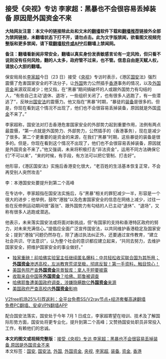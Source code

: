  <h2>接受《央视》专访 李家超：黑暴也不会很容易丢掉装备 原因是外国资金不来</h2> <p class="notice"><b>大陆网友注意：本文中的链接除此处和文末的<a href="https://github.com/bannedbook/fanqiang" >翻墙</a>软件下载和<a href="https://github.com/killgcd/justmysocks/blob/master/README.md">翻墙推荐</a>链接外全部为禁网链接，未翻墙状态下打不开，请勿点击。此为文字版禁闻，欲看图文视频完整版和更多禁闻，请下载<a href="https://github.com/bannedbook/fanqiang">翻墙软件或APP</a>后翻墙上禁闻网。</p><p>备注：翻墙看新闻非常安全，翻墙以真实身份发表敏感言论有一定风险，但只看不说则没有任何风险，翻的人太多，政府管不过来，也不管。信息自由是天赋人权，请放心大胆的翻墙。</b></p>  <div class="entry">  <p>保安局局长<a href="https://www.bannedbook.org/bnews/tag/%E6%9D%8E%E5%AE%B6%E8%B6%85/" class="st_tag internal_tag" rel="tag" title="标签 李家超 下的日志">李家超</a>今日（23 日）接受《<a href="https://www.bannedbook.org/bnews/tag/%e5%a4%ae%e8%a7%86/" class="st_tag internal_tag" rel="tag" title="标签 央视 下的日志">央视</a>》专访时表示，《港区<a href="https://www.bannedbook.org/bnews/tag/%E5%9B%BD%E5%AE%89/" class="st_tag internal_tag" rel="tag" title="标签 国安 下的日志">国安</a>法》强烈震慑了危害国家安全的不法分子，让<a href="https://www.bannedbook.org/bnews/tag/%e5%a4%96%e5%9b%bd/" class="st_tag internal_tag" rel="tag" title="标签 外国 下的日志">外国</a>势力公然插手<a href="https://www.bannedbook.org/bnews/tag/%e9%a6%99%e6%b8%af/" class="st_tag internal_tag" rel="tag" title="标签 香港 下的日志">香港</a>事务的情况，以及<a href="https://www.bannedbook.org/bnews/tag/%E5%A4%96%E5%9B%BD%E8%B5%84%E9%87%91/" class="st_tag internal_tag" rel="tag" title="标签 外国资金 下的日志">外国资金</a>来源双双减少；他又指，在“黑暴”期间搞破坏的人或跟外国势力有勾结的人，“有些自己主动‘退休、退场’，一些组织关闭了，也有很多人逃跑了，有一些潜逃了”，反映出<a href="https://www.bannedbook.org/bnews/tag/%e5%9b%bd%e5%ae%89%e6%b3%95/" class="st_tag internal_tag" rel="tag" title="标签 国安法 下的日志">国安法</a>的震慑力。他又指在“黑暴”时期，“暴徒的<a href="https://www.bannedbook.org/bnews/tag/%E8%A3%85%E5%A4%87/" class="st_tag internal_tag" rel="tag" title="标签 装备 下的日志">装备</a>是很多的。但是，你现在看到这个情况不出现了，他们也不会很容易丢掉装备，原因就是外国<a href="https://www.bannedbook.org/bnews/tag/%E8%B5%84%E9%87%91/" class="st_tag internal_tag" rel="tag" title="标签 资金 下的日志">资金</a>不来了。”</p> <p>李家超称，国安法对打击香港危害国家安全的外部势力起到重要作用，法例有两点最震慑，“第一点就是外国势力、外部势力，公然插手的（香港事务），现在是减少了很多。第二个更重要的是资金的来源，在我们“黑暴”时期，这些暴徒的装备是很多的。但是，你现在看到这个情况不出现了，他们也不会很容易丢掉装备，原因就是外国资金不来了。”他又强调，未来将积极打击“非法资金”，运用不同方法确保它们“不可以来”，“来的时候，有手段，有方法可以把它管制、打击好”。</p>  <p>他形容，《港区国安法》实施后香港变化很大，“老百姓的生活基本恢复正常，不会再受别人突然攻击”</p> <p>李：本港国安处要提升到第二个高峰</p>  <p>在专访中，李家超指在国安法实施后，与“黑暴”相关的罪犯减少一半，形容是一个很大的进步；他举例，鼓吹“港独”以及危害国家安全的信息在网络上减少，过往一些在反修例运动期间很“嚣张”、跟外国势力有勾结的人已主动“退休”、“退场”，又称有很多人逃跑或潜逃。</p> <p>他表示，未来落实国安法或将面对新挑战，但“有国家的支持和香港特区政府的努力，对未来充满信心。”提倡应全面广泛宣传国安法，以共同维护香港稳定及国家安全；提到“港独”问题仍然存在，除了通过执法纠正外，还要通过宣传教育，“建立社会共识、守法意识”，认为整个社会的意识都应建立起来，“共同去努力，去维护国家安全，把维护国家安全的事业做好。”</p>  <ul class='op-related-articles' title='相关阅读'> <li><a href='https://www.bannedbook.org/bnews/bannedvideo/20201212/1446032.html' target='_blank'>独家重磅！前哈佛实验室主任继续匿名爆料：中共轻松收买联合国为其所用；<b>外国资金</b>渗透高校，左派教育荒谬至极，彻底反智！第一手资料，触目惊心！</a></li> <li><a href='https://www.bannedbook.org/bnews/bannedvideo/20201014/1413263.html' target='_blank'>美国务院严查<b>外国资金</b>背景智库：拿人手短要披露</a></li> <li><a href='https://www.bannedbook.org/bnews/headline/20200214/1276472.html' target='_blank'>收取来自中国等<b>外国资金</b>？哈佛、耶鲁被调查</a></li> <li><a href='https://www.bannedbook.org/bnews/worldnews/20200214/1276458.html' target='_blank'>哈佛耶鲁遭美国政府调查，涉嫌隐瞒数亿<b>外国资金</b>来源</a></li> <li><a href='https://www.bannedbook.org/bnews/ssgc/20190903/1184791.html' target='_blank'>美国政府严查高校内<b>外国资金</b>影响</a></li> </ul> <p class="texttj"> <a href="https://www.bannedbook.org/forum23/topic22702.html" target="_blank">V2free机场25%引荐返利：全平台免费SS/V2ray节点+经济套餐高速翻墙</a><br/> <a href="https://github.com/bannedbook/fanqiang/wiki/%E7%A6%81%E9%97%BB%E7%BD%91%E5%AE%89%E5%8D%93%E7%BF%BB%E5%A2%99%E6%96%B0%E9%97%BBAPP" target="_blank">免费PC翻墙、安卓VPN翻墙APP</a></p><p>配合国安法落实，国安处于今年 7月 1 日成立，李家超寄望在培训、技术及了解国际形势方面，国安处将更专业化，提升到第二个高峰；又赞扬国安处职员非常投入工作，有赖他们的忠诚。</p><a name='sharetosocial'></a>       <div><b>本文的图文或视频完整版</b>：<a href='https://www.bannedbook.org/bnews/comments/20201224/1453784.html'>接受《央视》专访 李家超：黑暴也不会很容易丢掉装备 原因是外国资金不来</a></div>  </div><!--END ENTRY--> <div class="postfooter"> <div>本文标签：<a href="https://www.bannedbook.org/bnews/tag/%E5%9B%BD%E5%AE%89/" rel="tag">国安</a>, <a href="https://www.bannedbook.org/bnews/tag/%e5%9b%bd%e5%ae%89%e6%b3%95/" rel="tag">国安法</a>, <a href="https://www.bannedbook.org/bnews/tag/%e5%a4%96%e5%9b%bd/" rel="tag">外国</a>, <a href="https://www.bannedbook.org/bnews/tag/%E5%A4%96%E5%9B%BD%E8%B5%84%E9%87%91/" rel="tag">外国资金</a>, <a href="https://www.bannedbook.org/bnews/tag/%e5%a4%ae%e8%a7%86/" rel="tag">央视</a>, <a href="https://www.bannedbook.org/bnews/tag/%E6%9D%8E%E5%AE%B6%E8%B6%85/" rel="tag">李家超</a>, <a href="https://www.bannedbook.org/bnews/tag/%E8%A3%85%E5%A4%87/" rel="tag">装备</a>, <a href="https://www.bannedbook.org/bnews/tag/%E8%B5%84%E9%87%91/" rel="tag">资金</a>, <a href="https://www.bannedbook.org/bnews/tag/%e9%a6%99%e6%b8%af/" rel="tag">香港</a></div>  </div><!--END POSTFOOTER--> 